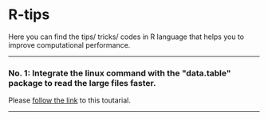 # R-tips
  Here you can find the tips/ tricks/ codes in R language that helps you to improve computational performance.   

---

### No. 1: Integrate the linux command with the "data.table" package to read the large files faster.
Please [follow the link](https://github.com/shahryary/R-tips/tree/main/linux_fread) to this toutarial.  

---
